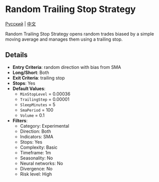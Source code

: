 # Random Trailing Stop Strategy
[Русский](README_ru.md) | [中文](README_cn.md)

Random Trailing Stop Strategy opens random trades biased by a simple moving average and manages them using a trailing stop.

## Details

- **Entry Criteria**: random direction with bias from SMA
- **Long/Short**: Both
- **Exit Criteria**: trailing stop
- **Stops**: Yes
- **Default Values**:
  - `MinStopLevel` = 0.00036
  - `TrailingStep` = 0.00001
  - `SleepMinutes` = 5
  - `SmaPeriod` = 100
  - `Volume` = 0.1
- **Filters**:
  - Category: Experimental
  - Direction: Both
  - Indicators: SMA
  - Stops: Yes
  - Complexity: Basic
  - Timeframe: 1m
  - Seasonality: No
  - Neural networks: No
  - Divergence: No
  - Risk level: High
